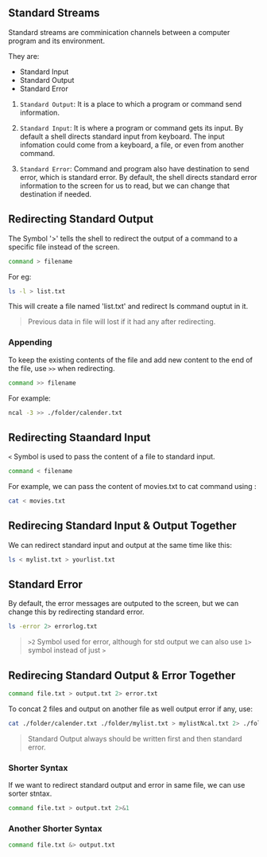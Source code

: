 ## Standard Streams

Standard streams are comminication channels between a computer program and its environment.

They are:

- Standard Input
- Standard Output
- Standard Error

1. `Standard Output`:
It is a place to which a program or command send information.

2. `Standard Input`:
   It is where a program or command gets its input. By default a shell directs standard input from keyboard. The input infomation could come from a keyboard, a file, or even from another command.

3. `Standard Error`:
   Command and program also have destination to send error, which is standard error. By default, the shell directs standard error information to the screen for us to read, but we can change that destination if needed.


## Redirecting Standard Output

The Symbol '>' tells the shell to redirect the output of a command to a specific file instead of the screen.

```bash
command > filename
```

For eg:

```bash
ls -l > list.txt
```

This will create a file named 'list.txt' and redirect ls command ouptut in it.

> Previous data in file will lost if it had any after redirecting.


### Appending

To keep the existing contents of the file and add new content to the end of the file, use `>>` when redirecting.

```bash
command >> filename
```

For example:

```bash
ncal -3 >> ./folder/calender.txt
```


## Redirecting Staandard Input

`<` Symbol is used to pass the content of a file to standard input. 

```bash
command < filename
```

For example, we can pass the content of movies.txt to cat command using :

```bash
cat < movies.txt
```

## Redirecing Standard Input & Output Together

We can redirect standard input and output at the same time like this:

```bash
ls < mylist.txt > yourlist.txt
```

## Standard Error

By default, the error messages are outputed to the screen, but we can change this by redirecting standard error.

```bash
ls -error 2> errorlog.txt
```

> `>2` Symbol used for error, although for std output we can also use `1>` symbol instead of just `>`



## Redirecing Standard Output & Error Together

```bash
command file.txt > output.txt 2> error.txt
```

To concat 2 files and output on another file as well output error if any, use:

```bash
cat ./folder/calender.txt ./folder/mylist.txt > mylistNcal.txt 2> ./folder/errorlog.txt
```

> Standard Output always should be written first and then standard error.

### Shorter Syntax

If we want to redirect standard output and error in same file, we can use sorter stntax.

```bash
command file.txt > output.txt 2>&1
```

### Another Shorter Syntax

```bash
command file.txt &> output.txt
```